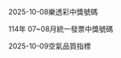 
2025-10-08樂透彩中獎號碼

                                
114年 07~08月統一發票中獎號碼
                             
2025-10-09空氣品質指標
                              